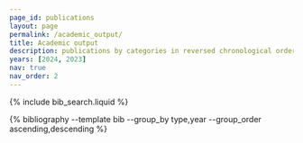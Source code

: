 ```yaml
---
page_id: publications
layout: page
permalink: /academic_output/
title: Academic output
description: publications by categories in reversed chronological order. generated by jekyll-scholar.
years: [2024, 2023]
nav: true
nav_order: 2
---
```


<!-- _pages/publications.md -->

<!-- Bibsearch Feature -->

{% include bib_search.liquid %}

<div class="publications">

{% bibliography --template bib --group_by type,year --group_order ascending,descending %}

</div>
